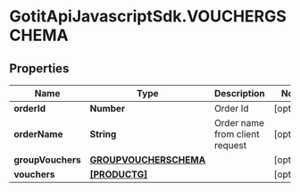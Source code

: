# GotitApiJavascriptSdk.VOUCHERGSCHEMA

## Properties

Name | Type | Description | Notes
------------ | ------------- | ------------- | -------------
**orderId** | **Number** | Order Id | [optional] 
**orderName** | **String** | Order name from client request | [optional] 
**groupVouchers** | [**GROUPVOUCHERSCHEMA**](GROUPVOUCHERSCHEMA.md) |  | [optional] 
**vouchers** | [**[PRODUCTG]**](PRODUCTG.md) |  | [optional] 



